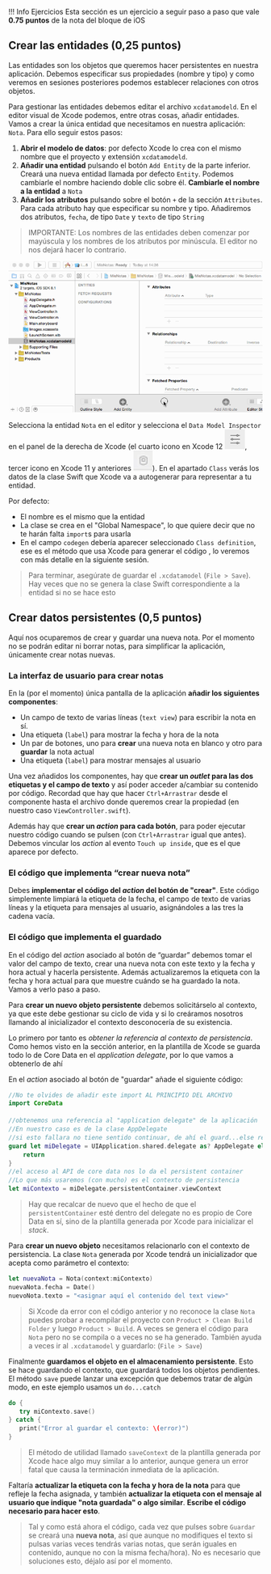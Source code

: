 
!!! Info Ejercicios
    Esta sección es un ejercicio a seguir paso a paso que vale **0.75 puntos** de la nota del bloque de iOS

## Crear las entidades (0,25 puntos)

Las entidades son los objetos que queremos hacer persistentes en nuestra aplicación. Debemos especificar sus propiedades (nombre y tipo) y como veremos en sesiones posteriores podemos establecer relaciones con otros objetos.

Para gestionar las entidades debemos editar el archivo `xcdatamodeld`. En el editor visual de Xcode podemos, entre otras cosas, añadir entidades. Vamos a crear la única entidad que necesitamos en nuestra aplicación: `Nota`. Para ello seguir estos pasos:

1. **Abrir el modelo de datos**: por defecto Xcode lo crea con el mismo nombre que el proyecto y extensión `xcdatamodeld`. 
2. **Añadir una entidad** pulsando el botón `Add Entity` de la parte inferior. Creará una nueva entidad llamada por defecto `Entity`. Podemos cambiarle el nombre haciendo doble clic sobre él. **Cambiarle el nombre a la entidad** a `Nota` 
4. **Añadir los atributos** pulsando sobre el botón `+` de la sección `Attributes`. Para cada atributo hay que especificar su nombre y tipo. Añadiremos dos atributos, `fecha`, de tipo `Date` y `texto` de tipo `String`

> IMPORTANTE: Los nombres de las entidades deben comenzar por mayúscula y los nombres de los atributos por minúscula. El editor no nos dejará hacer lo contrario.

![](img/crear_entidad.gif)

Selecciona la entidad `Nota` en el editor y selecciona el `Data Model Inspector` en el panel de la derecha de Xcode (el cuarto icono en Xcode 12 ![](img/datamodel_inspector_icon.png), tercer icono en Xcode 11 y anteriores ![](img/datamodel_inspector_icon_11.png)). En el apartado `Class` verás los datos de la clase Swift que Xcode va a autogenerar para representar a tu entidad. 

Por defecto:

 - El nombre es el mismo que la entidad
 - La clase se crea en el "Global Namespace", lo que quiere decir que no te harán falta `import`s para usarla
 - En el campo `codegen` debería aparecer seleccionado `Class definition`, ese es el método que usa Xcode para generar el código , lo veremos con más detalle en la siguiente sesión.

> Para terminar, asegúrate de guardar el `.xcdatamodel` (`File > Save`). Hay veces que no se genera la clase Swift correspondiente a la entidad si no se hace esto

## Crear datos persistentes (0,5 puntos)

Aquí nos ocuparemos de crear y guardar una nueva nota. Por el momento no se podrán editar ni borrar notas, para simplificar la aplicación, únicamente crear notas nuevas.

### La interfaz de usuario para crear notas

En la (por el momento) única pantalla de la aplicación **añadir los siguientes componentes**:

- Un campo de texto de varias líneas (`text view`) para escribir la nota en sí.
- Una etiqueta (`label`) para mostrar la fecha y hora de la nota 
- Un par de botones, uno para **crear** una nueva nota en blanco y otro para **guardar** la nota actual
- Una etiqueta (`label`) para mostrar mensajes al usuario

Una vez añadidos los componentes, hay que **crear un *outlet* para las dos etiquetas y el campo de texto** y así poder acceder a/cambiar su contenido por código. Recordad que hay que hacer `Ctrl+Arrastrar` desde el componente hasta el archivo donde queremos crear la propiedad (en nuestro caso `ViewController.swift`).

Además hay que **crear un *action* para cada botón**, para poder ejecutar nuestro código cuando se pulsen (con `Ctrl+Arrastrar` igual que antes). Debemos vincular los *action* al evento `Touch up inside`, que es el que aparece por defecto.

### El código que implementa “crear nueva nota”

Debes **implementar el código del *action* del botón de "crear"**.  Este código simplemente limpiará la etiqueta de la fecha, el campo de texto de varias líneas y la etiqueta para mensajes al usuario, asignándoles a las tres la cadena vacía. 


### El código que implementa el guardado

En el código del *action* asociado al botón de “guardar” debemos tomar el valor del campo de texto, crear una nueva nota con  este texto y la fecha y hora actual y hacerla persistente. Además actualizaremos la etiqueta con la fecha y hora actual para que muestre cuándo se ha guardado la nota. Vamos a verlo paso a paso.

Para **crear un nuevo objeto persistente** debemos solicitárselo al contexto, ya que este debe gestionar su ciclo de vida y si lo creáramos nosotros llamando al inicializador el contexto desconocería de su existencia.

Lo primero por tanto es *obtener la referencia al contexto de persistencia*. Como hemos visto en la sección anterior, en la plantilla de Xcode se guarda todo lo de Core Data en el *application delegate*, por lo que vamos a obtenerlo de ahí

En el *action* asociado al botón de "guardar" añade el siguiente código:

```swift
//No te olvides de añadir este import AL PRINCIPIO DEL ARCHIVO      
import CoreData

//obtenemos una referencia al "application delegate" de la aplicación
//En nuestro caso es de la clase AppDelegate
//si esto fallara no tiene sentido continuar, de ahí el guard...else return
guard let miDelegate = UIApplication.shared.delegate as? AppDelegate else {
    return
}
//el acceso al API de core data nos lo da el persistent container
//Lo que más usaremos (con mucho) es el contexto de persistencia
let miContexto = miDelegate.persistentContainer.viewContext
```

> Hay que recalcar de nuevo que el hecho de que el `persistentContainer` esté dentro del  delegate no es propio de Core Data en sí, sino de la plantilla generada por Xcode para inicializar el *stack*.

Para **crear un nuevo objeto** necesitamos relacionarlo con el contexto de persistencia. La clase `Nota` generada por Xcode tendrá un inicializador que acepta como parámetro el contexto:

```swift
let nuevaNota = Nota(context:miContexto)
nuevaNota.fecha = Date()
nuevoNota.texto = "<asignar aquí el contenido del text view>"
```

> Si Xcode da error con el código anterior y no reconoce la clase `Nota` puedes probar a recompilar el proyecto con `Product > Clean Build Folder` y luego `Product > Build`. A veces se genera el código para `Nota` pero no se compila o a veces no se ha generado. También ayuda a veces ir al `.xcdatamodel` y guardarlo: (`File > Save`)

Finalmente **guardamos el objeto en el almacenamiento persistente**. Esto se hace guardando el contexto, que guardará todos los objetos pendientes. El método `save` puede lanzar una excepción que debemos tratar de algún modo, en este ejemplo usamos un `do...catch`

```swift
do {
   try miContexto.save()
} catch {
   print("Error al guardar el contexto: \(error)")
}
```

> El método de utilidad llamado `saveContext` de la plantilla generada por Xcode hace algo muy similar a lo anterior, aunque genera un error fatal que causa la terminación inmediata de la aplicación.
    
Faltaría **actualizar la etiqueta con la fecha y hora de la nota** para que refleje la fecha asignada, y también **actualizar la etiqueta con el mensaje al usuario que indique "nota guardada" o algo similar**. **Escribe el código necesario para hacer esto**.

> Tal y como está ahora el código, cada vez que pulses sobre `Guardar` se creará una **nueva nota**, así que aunque no modifiques el texto si pulsas varias veces tendrás varias notas, que serán iguales en contenido, aunque no con la misma fecha/hora). No es necesario que soluciones esto, déjalo así por el momento.
